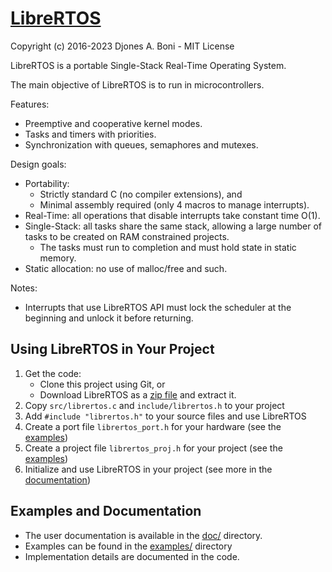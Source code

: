 # [LibreRTOS](https://github.com/djboni/librertos)

Copyright (c) 2016-2023 Djones A. Boni - MIT License

LibreRTOS is a portable Single-Stack Real-Time Operating System.

The main objective of LibreRTOS is to run in microcontrollers.

Features:

- Preemptive and cooperative kernel modes.
- Tasks and timers with priorities.
- Synchronization with queues, semaphores and mutexes.

Design goals:

- Portability:
  - Strictly standard C (no compiler extensions), and
  - Minimal assembly required (only 4 macros to manage interrupts).
- Real-Time: all operations that disable interrupts take constant time O(1).
- Single-Stack: all tasks share the same stack, allowing a large number of
  tasks to be created on RAM constrained projects.
  - The tasks must run to completion and must hold state in static memory.
- Static allocation: no use of malloc/free and such.

Notes:

- Interrupts that use LibreRTOS API must lock the scheduler at the beginning and
  unlock it before returning.

## Using LibreRTOS in Your Project

1. Get the code:
   - Clone this project using Git, or
   - Download LibreRTOS as a
     [zip file](https://github.com/djboni/librertos/archive/refs/heads/master.zip)
     and extract it.
2. Copy `src/librertos.c` and `include/librertos.h` to your project
3. Add `#include "librertos.h"` to your source files and use LibreRTOS
4. Create a port file `librertos_port.h` for your hardware (see the [examples](examples/))
5. Create a project file `librertos_proj.h` for your project (see the [examples](examples/))
6. Initialize and use LibreRTOS in your project (see more in the [documentation](doc/home))

## Examples and Documentation

- The user documentation is available in the [doc/](doc/home) directory.
- Examples can be found in the [examples/](examples/) directory
- Implementation details are documented in the code.
